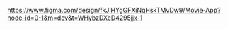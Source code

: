 https://www.figma.com/design/fkJlHYgGFXiNqHskTMvDw9/Movie-App?node-id=0-1&m=dev&t=WHybzDXeD4295jjx-1